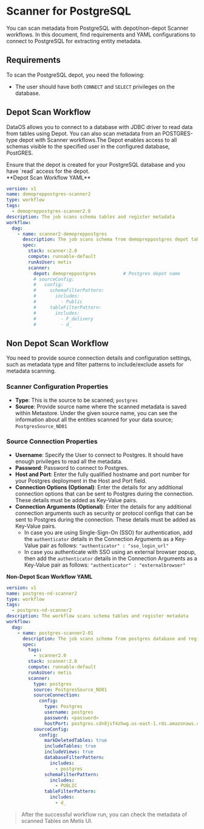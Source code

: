 # Scanner for PostgreSQL
You can scan metadata from PostgreSQL with depot/non-depot Scanner workflows. In this document, find requirements and YAML configurations to connect to PostgreSQL for extracting entity metadata. 

## Requirements

To scan the PostgreSQL depot, you need the following:

- The user should have both `CONNECT` and `SELECT`  privileges  on the database.

## Depot Scan Workflow 
DataOS allows you to connect to a database with JDBC driver to read data from tables using Depot. You can also scan metadata from an POSTGRES-type depot with Scanner workflows.The Depot enables access to all schemas visible to the specified user in the configured database, PostGRES.

<aside class="callout">
Ensure that the depot is created for your PostgreSQL database and you have `read` access for the depot.
</aside>
**Depot Scan Workflow YAML**


```yaml
version: v1
name: demopreppostgres-scanner2
type: workflow
tags:
  - demopreppostgres-scanner2.0
description: The job scans schema tables and register metadata
workflow:
  dag:
    - name: scanner2-demopreppostgres
      description: The job scans schema from demopreppostgres depot tables and register metadata to metis2
      spec:
        stack: scanner:2.0
        compute: runnable-default
        runAsUser: metis
        scanner:
          depot: demopreppostgres          # Postgres depot name
          # sourceConfig:
          #   config:
          #     schemaFilterPattern:
          #       includes:
          #         - Public
          #     tableFilterPattern:
          #       includes:
          #         - F_delivery
          #         - d_
```

## Non Depot Scan Workflow

You need to provide source connection details and configuration settings, such as metadata type and filter patterns to include/exclude assets for metadata scanning. 

### **Scanner Configuration Properties**

- **Type**: This is the source to be scanned; `postgres`
- **Source**: Provide source name where the scanned metadata is saved within Metastore. Under the given source name, you can see the information about all the entities scanned for your data source; `PostgresSource_ND01`

### **Source Connection Properties**

- **Username**: Specify the User to connect to Postgres. It should have enough privileges to read all the metadata.
- **Password**: Password to connect to Postgres.
- **Host and Port**: Enter the fully qualified hostname and port number for your Postgres deployment in the Host and Port field.
- **Connection Options (Optional)**: Enter the details for any additional connection options that can be sent to Postgres during the connection. These details must be added as Key-Value pairs.
- **Connection Arguments (Optional)**: Enter the details for any additional connection arguments such as security or protocol configs that can be sent to Postgres during the connection. These details must be added as Key-Value pairs.
    - In case you are using Single-Sign-On (SSO) for authentication, add the `authenticator` details in the Connection Arguments as a Key-Value pair as follows: `"authenticator" : "sso_login_url"`
    - In case you authenticate with SSO using an external browser popup, then add the `authenticator` details in the Connection Arguments as a Key-Value pair as follows: `"authenticator" : "externalbrowser"`

**Non-Depot Scan Workflow YAML**

```yaml
version: v1
name: postgres-nd-scanner2
type: workflow
tags:
  - postgres-nd-scanner2
description: The workflow scans schema tables and register metadata
workflow:
  dag:
    - name: postgres-scanner2-01
      description: The job scans schema from postgres database and register metadata to metis2
      spec:
        tags:
          - scanner2.0
        stack: scanner:2.0
        compute: runnable-default
        runAsUser: metis
        scanner:
          type: postgres
          source: PostgresSource_ND01
          sourceConnection:
            config:
              type: Postgres
              username: postgres
              password: <password>
              hostPort: postgres.cdn8jsf4zhwg.us-east-1.rds.amazonaws.com:5432
          sourceConfig:
            config:
              markDeletedTables: true
              includeTables: true
              includeViews: true
              databaseFilterPattern:
                includes:
                  - postgres
              schemaFilterPattern:
                includes:
                  - PUBLIC
              tableFilterPattern:
                includes:
                  - d_
```

> After the successful workflow run, you can check the metadata of scanned Tables on Metis UI.

